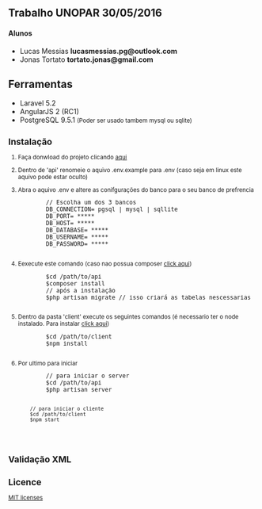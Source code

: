 ## Trabalho UNOPAR 30/05/2016

<h4>Alunos</h4>
<ul>  
    <li>Lucas Messias <strong>lucasmessias.pg@outlook.com</strong></li>
    <li>Jonas Tortato <strong>tortato.jonas@gmail.com</strong></li>
</ul>  

## Ferramentas

<ul>
    <li>Laravel 5.2</li>
    <li>AngularJS 2 (RC1)</li>
    <li>PostgreSQL 9.5.1 <small>(Poder ser usado tambem mysql ou sqlite)</small</li>
</ul>

## Instalação

<ol>
    <li><p>Faça donwload do projeto clicando <a href="https://github.com/LucasMessiasPG/trabalho_rss/archive/master.zip">aqui</a></p></li>
    <li><p>Dentro de 'api' renomeie o aquivo .env.example para .env (caso seja em linux este aquivo pode estar oculto)</p></li>
    <li>
    <p>Abra o aquivo .env e altere as conifgurações do banco para o seu banco de prefrencia</p>
    <pre>
        // Escolha um dos 3 bancos
        DB_CONNECTION= pgsql | mysql | sqllite
        DB_PORT= *****
        DB_HOST= *****
        DB_DATABASE= *****
        DB_USERNAME= *****
        DB_PASSWORD= *****
    </pre>
    </li>
    <li>
    <p>Eexecute este comando (caso nao possua composer <a href="https://getcomposer.org/">click aqui</a>)</p>
    <pre>
        $cd /path/to/api
        $composer install
        // após a instalação
        $php artisan migrate // isso criará as tabelas nescessarias
    </pre>
   </li>
   <li>
   <p>Dentro da pasta 'client' execute os seguintes comandos (é necessario ter o node instalado. Para instalar <a href="https://nodejs.org/en/">click aqui</a>)</p>
   <pre>
        $cd /path/to/client
        $npm install
   </pre>
   </li>
   <li>
   <p>Por ultimo para iniciar</p>
   <pre>
        // para iniciar o server
        $cd /path/to/api
        $php artisan server
        
        // para iniciar o cliente
        $cd /path/to/client
        $npm start
   </pre>
   </li>
</ol>

## Validação XML



## Licence

<a href='https://opensource.org/licenses/MIT'>MIT licenses</a>